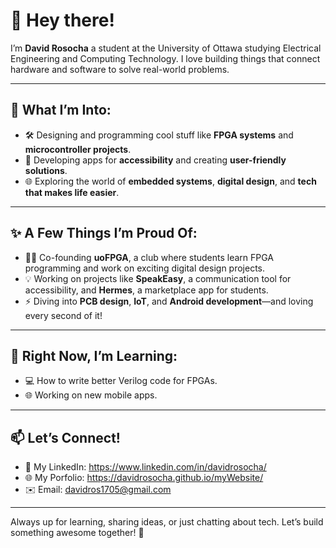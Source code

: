 # 👋 Hey there!

I’m **David Rosocha** a student at the University of Ottawa studying Electrical Engineering and Computing Technology. I love building things that connect hardware and software to solve real-world problems.  

---

## 🚀 What I’m Into:
- 🛠️ Designing and programming cool stuff like **FPGA systems** and **microcontroller projects**.  
- 📱 Developing apps for **accessibility** and creating **user-friendly solutions**.  
- 🌐 Exploring the world of **embedded systems**, **digital design**, and **tech that makes life easier**.  

---

## ✨ A Few Things I’m Proud Of:
- 👨‍🏫 Co-founding **uoFPGA**, a club where students learn FPGA programming and work on exciting digital design projects.  
- 💡 Working on projects like **SpeakEasy**, a communication tool for accessibility, and **Hermes**, a marketplace app for students.  
- ⚡ Diving into **PCB design**, **IoT**, and **Android development**—and loving every second of it!  

---

## 🌱 Right Now, I’m Learning:
- 💻 How to write better Verilog code for FPGAs.  
- 🌐 Working on new mobile apps.
---

## 📫 Let’s Connect!
- 💼 My LinkedIn: https://www.linkedin.com/in/davidrosocha/
- 🌐 My Porfolio: https://davidrosocha.github.io/myWebsite/
- ✉️ Email: davidros1705@gmail.com 

---

Always up for learning, sharing ideas, or just chatting about tech. Let’s build something awesome together! 🚀
